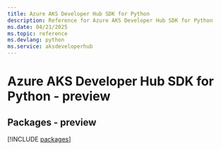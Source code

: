 ```yaml
---
title: Azure AKS Developer Hub SDK for Python
description: Reference for Azure AKS Developer Hub SDK for Python
ms.date: 04/21/2025
ms.topic: reference
ms.devlang: python
ms.service: aksdeveloperhub
---
```

# Azure AKS Developer Hub SDK for Python - preview
## Packages - preview
[!INCLUDE [packages](aks-developer-hub-index.md)]